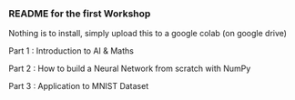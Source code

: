 ### README for the first Workshop

Nothing is to install, simply upload this to a google colab (on google drive)

Part 1 : Introduction to AI & Maths

Part 2 : How to build a Neural Network from scratch with NumPy

Part 3 : Application to MNIST Dataset
